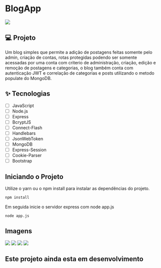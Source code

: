 # BlogApp

![](https://github.com/Daniels7k/Assets/blob/main/assets/blogapp/frotnite%20text%202.png)



## 💻 Projeto
Um blog simples que permite a adição de postagens feitas somente pelo admin, criação de contas, rotas protegidas podendo ser somente acessadas por uma conta com criterio de administração, criação, edição e remoção de postagens e categorias, o blog também conta com autenticação JWT e correlação de categorias e posts utilizando o metodo populate do MongoDB.

## ✨ Tecnologias
-   [ ] JavaScript
-   [ ] Node.js
-   [ ] Express
-   [ ] BcryptJS
-   [ ] Connect-Flash
-   [ ] Handlebars
-   [ ] JsonWebToken
-   [ ] MongoDB
-   [ ] Express-Session
-   [ ] Cookie-Parser 
-   [ ] Bootstrap

## Iniciando o Projeto
Utilize o yarn ou o npm install para instalar as dependências do projeto.
```cl
npm install
```
Em seguida inicie o servidor express com node app.js
```cl
node app.js
```
## Imagens
![](https://github.com/Daniels7k/Assets/blob/main/assets/blogapp/BlogAPP%201.png)
![](https://github.com/Daniels7k/Assets/blob/main/assets/blogapp/BlogApp%202.png)
![](https://github.com/Daniels7k/Assets/blob/main/assets/blogapp/BlogApp%203.png)
![](https://github.com/Daniels7k/Assets/blob/main/assets/blogapp/BlogApp%20Form.png)

## Este projeto ainda esta em desenvolvimento
